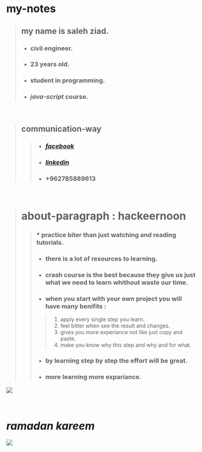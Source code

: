 # my-notes
>## my name is **saleh ziad**.
> * ### civil engineer.
> * ### 23 years old.
> * ###  student in programming.
> * ### ***java-script*** course.

<br>

>## communication-way
>> * ### [***facebook***](https://www.facebook.com/profile.php?id=100005955198338)
>> * ### [***linkedin***](https://www.linkedin.com/in/saleh-ziad-6b40a1214)
>> * ### ****+962785889613****
<br>

># about-paragraph : hackeernoon
>>### * practice biter than just watching and reading tutorials.
>> * ### there is a lot of resources to learning.
>> * ### crash course is the best because they give us just what we need to learn whithout waste our time.
>> * ### when you start with your own project you will have many benifits :
>>> 1. apply every single step you learn.
>>> 2. feel bitter when see the result and changes.
>>> 3. gives you more experiance not like just copy and paste.
>>> 4. make you know why this step and why and for what.
>> * ### by learning step by step the effort will be great.
>> * ### more learning more expariance.
![](https://crypto.news/app/uploads/2018/11/Hackernoon-to-Introduce-their-own-Cryptocurrency.jpg)

<br>

# ***ramadan kareem***
![](https://c.tenor.com/9JCdrsw-CVgAAAAd/wfp-ramadan-kareem.gif)
